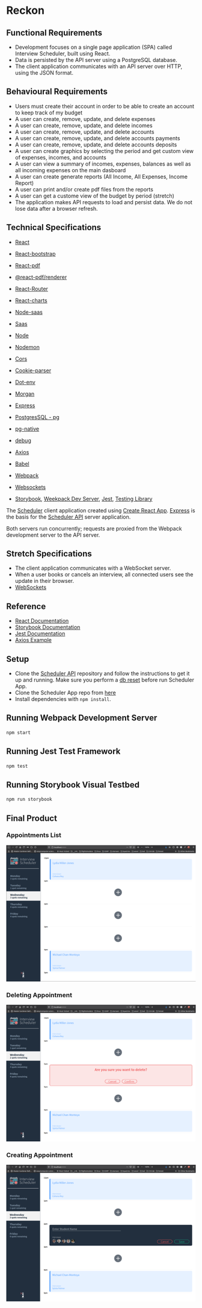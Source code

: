 # Reckon

## Functional Requirements

* Development focuses on a single page application (SPA) called Interview Scheduler, built using React.
* Data is persisted by the API server using a PostgreSQL database.
* The client application communicates with an API server over HTTP, using the JSON format.

## Behavioural Requirements

* Users must create their account in order to be able to create an account to keep track of my budget
* A user can create, remove, update, and delete expenses
* A user can create, remove, update, and delete incomes
* A user can create, remove, update, and delete accounts
* A user can create, remove, update, and delete accounts payments
* A user can create, remove, update, and delete accounts deposits
* A user can create graphics by selecting the period and get custom view of expenses, incomes, and accounts
* A user can view a summary of incomes, expenses, balances as well as all incoming expenses on the main dasboard
* A user can create generate reports (All Income, All Expenses, Income Report)
* A user can print and/or create pdf files from the reports
* A user can get a custome view of the budget by period (stretch)
* The application makes API requests to load and persist data. We do not lose data after a browser refresh.

## Technical Specifications

* [React](https://reactjs.org/)
* [React-bootstrap](https://www.npmjs.com/package/react-bootstrap)
* [React-pdf](https://www.npmjs.com/package/react-pdf)
* [@react-pdf/renderer](https://www.npmjs.com/package/@react-pdf/renderer)
* [React-Router](https://www.npmjs.com/package/react-router)
* [React-charts](https://www.npmjs.com/package/react-charts)
* [Node-saas](https://www.npmjs.com/package/node-sass)
* [Saas](https://www.npmjs.com/package/sass)
* [Node](https://nodejs.org/en/)
* [Nodemon](https://www.npmjs.com/package/nodemon)
* [Cors](https://www.npmjs.com/package/cors)
* [Cookie-parser](https://www.npmjs.com/package/cookie-parser)
* [Dot-env](https://www.npmjs.com/package/dot-env)
* [Morgan](https://www.npmjs.com/package/morgan)
* [Express](https://expressjs.com/)
* [PostgresSQL - pg](https://www.npmjs.com/package/pg)
* [pg-native](https://www.npmjs.com/package/pg-native)
* [debug](https://www.npmjs.com/package/debug)
* [Axios](https://github.com/axios/axios)
* [Babel](https://babeljs.io/)
* [Webpack](https://webpack.js.org/)
* [Websockets](https://developer.mozilla.org/en-US/docs/Web/API/WebSockets_API)

* [Storybook](https://storybook.js.org/), [Weekpack Dev Server](https://github.com/webpack/webpack-dev-server), [Jest](https://jestjs.io/en/), [Testing Library](https://testing-library.com/)

The [Scheduler](https://github.com/lighthouse-labs/scheduler) client application created using [Create React App](https://facebook.github.io/create-react-app/). [Express](https://expressjs.com/) is the basis for the [Scheduler API](https://github.com/lighthouse-labs/scheduler-api) server application.

Both servers run concurrently; requests are proxied from the Webpack development server to the API server.

## Stretch Specifications

* The client application communicates with a WebSocket server.
* When a user books or cancels an interview, all connected users see the update in their browser.
* [WebSockets](https://developer.mozilla.org/en-US/docs/Web/API/WebSockets_API)

## Reference

* [React Documentation](https://reactjs.org/)
* [Storybook Documentation](https://storybook.js.org/docs/basics/introduction/)
* [Jest Documentation](https://jestjs.io/docs/en/getting-started)
* [Axios Example](https://github.com/axios/axios#example)


## Setup

* Clone the [Scheduler API](https://github.com/lighthouse-labs/scheduler-api) repository and follow the instructions to get it up and running. Make sure you perform a [db reset](http://localhost:8001/api/debug/reset) before run Scheduler App.
* Clone the Scheduler App repo from [here](https://github.com/wbox/scheduler)
* Install dependencies with `npm install`.
## Running Webpack Development Server

```sh
npm start
```

## Running Jest Test Framework

```sh
npm test
```

## Running Storybook Visual Testbed

```sh
npm run storybook
```

## Final Product

### Appointments List
![List of Appointments](https://github.com/wbox/scheduler/blob/master/docs/list.png)

### Deleting Appointment
![Deleting an Appointment](https://github.com/wbox/scheduler/blob/master/docs/delete.png)

### Creating Appointment
![Adding a new Appointment](https://github.com/wbox/scheduler/blob/master/docs/create.png)
